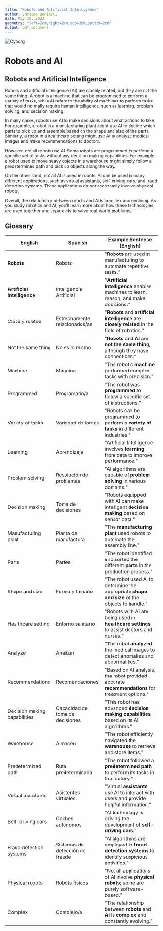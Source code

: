 ```yaml
---
title: "Robots and Artificial Intelligence"
author: Enrique Benimeli
date: May 10, 2023
geometry: "left=2cm,right=2cm,top=2cm,bottom=2cm"
output: pdf_document
---
```


![Cyborg](https://docs.esferatic.com/ict3/contents/robotics/images/cyborg.jpg)

# Robots and AI

## Robots and Artificial Intelligence

Robots and artificial intelligence (AI) are closely related, but they are not the same thing. A robot is a machine that can be programmed to perform a variety of tasks, while AI refers to the ability of machines to perform tasks that would normally require human intelligence, such as learning, problem solving, and decision making.

In many cases, robots use AI to make decisions about what actions to take. For example, a robot in a manufacturing plant might use AI to decide which parts to pick up and assemble based on the shape and size of the parts. Similarly, a robot in a healthcare setting might use AI to analyze medical images and make recommendations to doctors.

However, not all robots use AI. Some robots are programmed to perform a specific set of tasks without any decision making capabilities. For example, a robot used to move heavy objects in a warehouse might simply follow a predetermined path and pick up objects along the way.

On the other hand, not all AI is used in robots. AI can be used in many different applications, such as virtual assistants, self-driving cars, and fraud detection systems. These applications do not necessarily involve physical robots.

Overall, the relationship between robots and AI is complex and evolving. As you study robotics and AI, you'll learn more about how these technologies are used together and separately to solve real-world problems.

## Glossary

| English              | Spanish             | Example Sentence (English)                                                                    |
|----------------------|---------------------|-----------------------------------------------------------------------------------------------|
| **Robots**           | Robots              | "**Robots** are used in manufacturing to automate repetitive tasks."                               |
| **Artificial Intelligence** | Inteligencia Artificial | "**Artificial Intelligence** enables machines to learn, reason, and make decisions."             |
| Closely related      | Estrechamente relacionados/as | "**Robots** and **artificial intelligence** are **closely related** in the field of robotics."   |
| Not the same thing   | No es lo mismo      | "**Robots** and **AI** are **not the same thing**, although they have connections."               |
| Machine              | Máquina             | "The robotic **machine** performed complex tasks with precision."                                |
| Programmed           | Programado/a        | "The robot was **programmed** to follow a specific set of instructions."                          |
| Variety of tasks     | Variedad de tareas  | "Robots can be programmed to perform a **variety of tasks** in different industries."            |
| Learning             | Aprendizaje         | "Artificial Intelligence involves **learning** from data to improve performance."                |
| Problem solving      | Resolución de problemas | "AI algorithms are capable of **problem solving** in various domains."                           |
| Decision making      | Toma de decisiones  | "Robots equipped with AI can make intelligent **decision making** based on sensor data."         |
| Manufacturing plant  | Planta de manufactura | "The **manufacturing plant** used robots to automate the assembly line."                         |
| Parts                | Partes              | "The robot identified and sorted the different **parts** in the production process."             |
| Shape and size       | Forma y tamaño      | "The robot used AI to determine the appropriate **shape and size** of the objects to handle."    |
| Healthcare setting   | Entorno sanitario   | "Robots with AI are being used in **healthcare settings** to assist doctors and nurses."          |
| Analyze              | Analizar            | "The robot **analyzed** the medical images to detect anomalies and abnormalities."                |
| Recommendations      | Recomendaciones     | "Based on AI analysis, the robot provided accurate **recommendations** for treatment options."    |
| Decision making capabilities | Capacidad de toma de decisiones | "This robot has advanced **decision making capabilities** based on its AI algorithms."          |
| Warehouse            | Almacén             | "The robot efficiently navigated the **warehouse** to retrieve and store items."                 |
| Predetermined path   | Ruta predeterminada | "The robot followed a **predetermined path** to perform its tasks in the factory."               |
| Virtual assistants   | Asistentes virtuales| "Virtual **assistants** use AI to interact with users and provide helpful information."           |
| Self-driving cars    | Coches autónomos    | "AI technology is driving the development of **self-driving cars**."                              |
| Fraud detection systems | Sistemas de detección de fraude | "AI algorithms are employed in **fraud detection systems** to identify suspicious activities." |
| Physical robots      | Robots físicos      | "Not all applications of AI involve **physical robots**; some are purely software-based."         |
| Complex              | Complejo/a          | "The relationship between **robots** and **AI** is **complex** and constantly evolving."         |